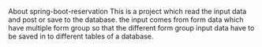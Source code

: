 About spring-boot-reservation
This is a project which read the input data and post or save to the database.
the input comes from form data which have multiple form group
so that the different form group input data have to be saved in to
different tables of a database.
